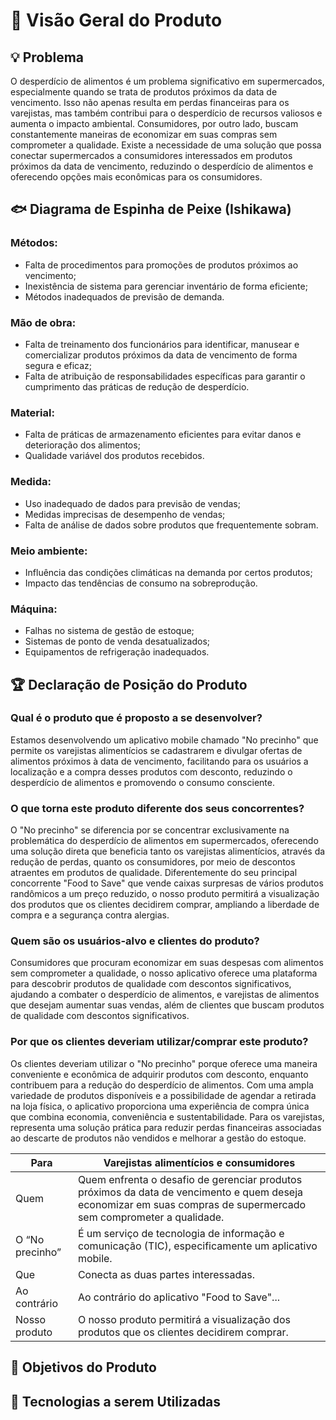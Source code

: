 # 🚀 Visão Geral do Produto

## 💡 Problema

O desperdício de alimentos é um problema significativo em supermercados,
especialmente quando se trata de produtos próximos da data de vencimento. Isso
não apenas resulta em perdas financeiras para os varejistas, mas também
contribui para o desperdício de recursos valiosos e aumenta o impacto
ambiental. Consumidores, por outro lado, buscam constantemente maneiras de
economizar em suas compras sem comprometer a qualidade. Existe a necessidade de
uma solução que possa conectar supermercados a consumidores interessados em
produtos próximos da data de vencimento, reduzindo o desperdício de alimentos e
oferecendo opções mais econômicas para os consumidores.

## 🐟 Diagrama de Espinha de Peixe (Ishikawa)

### Métodos: 

* Falta de procedimentos para promoções de produtos próximos ao vencimento;
* Inexistência de sistema para gerenciar inventário de forma eficiente;
* Métodos inadequados de previsão de demanda.

### Mão de obra:

* Falta de treinamento dos funcionários para identificar, manusear e
  comercializar produtos próximos da data de vencimento de forma segura e
  eficaz;
* Falta de atribuição de responsabilidades específicas para garantir o
  cumprimento das práticas de redução de desperdício.

### Material:

* Falta de práticas de armazenamento eficientes para evitar danos e
  deterioração dos alimentos;
* Qualidade variável dos produtos recebidos.

### Medida: 

* Uso inadequado de dados para previsão de vendas;
* Medidas imprecisas de desempenho de vendas;
* Falta de análise de dados sobre produtos que frequentemente sobram.

### Meio ambiente:

* Influência das condições climáticas na demanda por certos produtos;
* Impacto das tendências de consumo na sobreprodução.

### Máquina: 

* Falhas no sistema de gestão de estoque;
* Sistemas de ponto de venda desatualizados;
* Equipamentos de refrigeração inadequados.

## 🏆 Declaração de Posição do Produto

### Qual é o produto que é proposto a se desenvolver?

Estamos desenvolvendo um aplicativo mobile chamado "No precinho" que permite os
varejistas alimentícios se cadastrarem e divulgar ofertas de alimentos próximos
à data de vencimento, facilitando para os usuários a localização e a compra
desses produtos com desconto, reduzindo o desperdício de alimentos e promovendo
o consumo consciente.

### O que torna este produto diferente dos seus concorrentes?

O "No precinho" se diferencia por se concentrar exclusivamente na problemática
do desperdício de alimentos em supermercados, oferecendo uma solução direta que
beneficia tanto os varejistas alimentícios, através da redução de perdas,
quanto os consumidores, por meio de descontos atraentes em produtos de
qualidade. Diferentemente do seu principal concorrente "Food to Save" que vende
caixas surpresas de vários produtos randômicos a um preço reduzido, o nosso
produto permitirá a visualização dos produtos que os clientes decidirem
comprar, ampliando a liberdade de compra e a segurança contra alergias.

### Quem são os usuários-alvo e clientes do produto?

Consumidores que procuram economizar em suas despesas com alimentos sem
comprometer a qualidade, o nosso aplicativo oferece uma plataforma para
descobrir produtos de qualidade com descontos significativos, ajudando a
combater o desperdício de alimentos, e varejistas de alimentos que desejam
aumentar suas vendas, além de clientes que buscam produtos de qualidade com
descontos significativos.

### Por que os clientes deveriam utilizar/comprar este produto?

Os clientes deveriam utilizar o "No precinho" porque oferece uma maneira
conveniente e econômica de adquirir produtos com desconto, enquanto contribuem
para a redução do desperdício de alimentos. Com uma ampla variedade de produtos
disponíveis e a possibilidade de agendar a retirada na loja física, o
aplicativo proporciona uma experiência de compra única que combina economia,
conveniência e sustentabilidade. Para os varejistas, representa uma solução
prática para reduzir perdas financeiras associadas ao descarte de produtos não
vendidos e melhorar a gestão do estoque.

| Para                        | Varejistas alimentícios e consumidores                                                                                                                             |
| --------------------------- | ------------------------------------------------------------------------------------------------------------------------------------------------------------------ |
| Quem                        | Quem enfrenta o desafio de gerenciar produtos próximos da data de vencimento e quem deseja economizar em suas compras de supermercado sem comprometer a qualidade. |
| O “No precinho”             | É um serviço de tecnologia de informação e comunicação (TIC), especificamente um aplicativo mobile.                                                                |
| Que                         | Conecta as duas partes interessadas.                                                                                                                               |
| Ao contrário                | Ao contrário do aplicativo "Food to Save"...                                                                                                                       |
| Nosso produto               | O nosso produto permitirá a visualização dos produtos que os clientes decidirem comprar.                                                                           |

## 🎯 Objetivos do Produto

## 🔧 Tecnologias a serem Utilizadas
